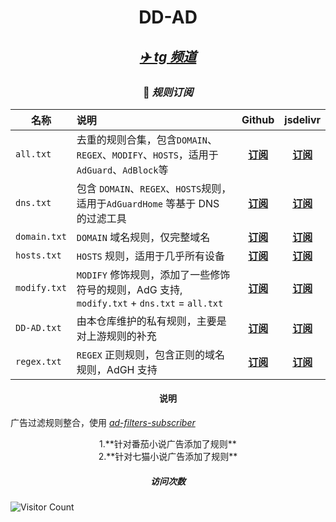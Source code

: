 # <center> DD-AD </center>

## <center> [***✈️ tg 频道***](https://t.me/DDadsss) </center>

### <center> 🎯 ***规则订阅*** </center>

| 名称         | 说明                                                                                        |                                         Github                                         |                                 jsdelivr                                  |
| ------------ | :------------------------------------------------------------------------------------------ | :------------------------------------------------------------------------------------: | :-----------------------------------------------------------------------: |
| `all.txt`    | 去重的规则合集，包含`DOMAIN`、`REGEX`、`MODIFY`、`HOSTS`，适用于 `AdGuard`、`AdBlock`等     |      [**订阅**](https://raw.githubusercontent.com/afwfv/DD-AD/main/rule/all.txt)       |  [**订阅**](https://cdn.jsdelivr.net/gh/afwfv/DD-AD@main/rule//all.txt)   |
| `dns.txt`    | 包含 `DOMAIN`、`REGEX`、`HOSTS`规则，适用于`AdGuardHome` 等基于 DNS 的过滤工具              |      [**订阅**](https://raw.githubusercontent.com/afwfv/DD-AD/main/rule/dns.txt)       |  [**订阅**](https://cdn.jsdelivr.net/gh/afwfv/DD-AD@main/rule//dns.txt)   |
| `domain.txt` | `DOMAIN` 域名规则，仅完整域名                                                               | [**订阅**](https://raw.githubusercontent.com/afwfv/DD-AD/main/rule/domain.txt) | [**订阅**](https://cdn.jsdelivr.net/gh/afwfv/DD-AD@main/rule//domain.txt) |
| `hosts.txt`  | `HOSTS` 规则，适用于几乎所有设备                                                            |     [**订阅**](https://raw.githubusercontent.com/afwfv/DD-AD/main/rule/hosts.txt)      | [**订阅**](https://cdn.jsdelivr.net/gh/afwfv/DD-AD@main/rule//hosts.txt)  |
| `modify.txt` | `MODIFY` 修饰规则，添加了一些修饰符号的规则，AdG 支持, `modify.txt` + `dns.txt` = `all.txt` |     [**订阅**](https://raw.githubusercontent.com/afwfv/DD-AD/main/rule/modify.txt)     | [**订阅**](https://cdn.jsdelivr.net/gh/afwfv/DD-AD@main/rule//modify.txt) |
| `DD-AD.txt`  | 由本仓库维护的私有规则，主要是对上游规则的补充                                              |     [**订阅**](https://raw.githubusercontent.com/afwfv/DD-AD/main/rule/DD-AD.txt)      | [**订阅**](https://cdn.jsdelivr.net/gh/afwfv/DD-AD@main/rule//DD-AD.txt)  |
| `regex.txt`  | `REGEX` 正则规则，包含正则的域名规则，AdGH 支持                                             |     [**订阅**](https://raw.githubusercontent.com/afwfv/DD-AD/main/rule/regex.txt)      | [**订阅**](https://cdn.jsdelivr.net/gh/afwfv/DD-AD@main/rule//regex.txt)  |

#### <center> 说明 </center>

广告过滤规则整合，使用 *[ad-filters-subscriber](https://github.com/fordes123/ad-filters-subscriber)*

<center> 1.**针对番茄小说广告添加了规则** </center>

<center> 2.**针对七猫小说广告添加了规则** </center>

##### <center>访问次数 </center>

![Visitor Count](https://profile-counter.glitch.me/afwfv/count.svg)
